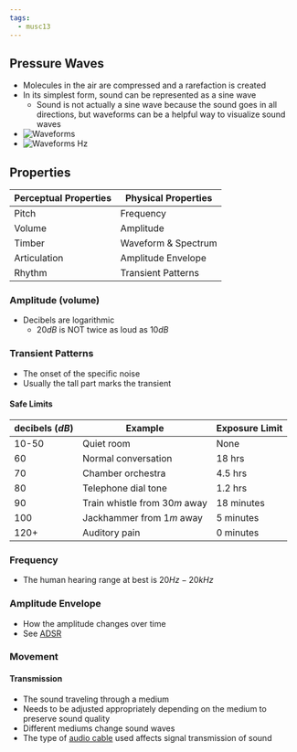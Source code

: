 ```yaml
---
tags:
  - musc13
---
```

## Pressure Waves
- Molecules in the air are compressed and a rarefaction is created
- In its simplest form, sound can be represented as a sine wave
	- Sound is not actually a sine wave because the sound goes in all directions, but waveforms can be a helpful way to visualize sound waves
- ![Waveforms](Attachments/Waveforms)
- ![Waveforms Hz](Attachments/Waveforms%20Hz)
## Properties

| Perceptual Properties | Physical Properties |
| --------------------- | ------------------- |
| Pitch                 | Frequency           |
| Volume                | Amplitude           |
| Timber                | Waveform & Spectrum |
| Articulation          | Amplitude Envelope  |
| Rhythm                | Transient Patterns  |
### Amplitude (volume)
- Decibels are logarithmic
	- $20dB$ is NOT twice as loud as $10dB$
### Transient Patterns
- The onset of the specific noise
- Usually the tall part marks the transient
#### Safe Limits
| decibels ($dB$) | Example                       | Exposure Limit |
| --------------- | ----------------------------- | -------------- |
| 10-50           | Quiet room                    | None           |
| 60              | Normal conversation           | 18 hrs         |
| 70              | Chamber orchestra             | 4.5 hrs        |
| 80              | Telephone dial tone           | 1.2 hrs        |
| 90              | Train whistle from $30m$ away | 18 minutes     |
| 100             | Jackhammer from $1m$ away     | 5 minutes      |
| 120+            | Auditory pain                 | 0 minutes      |
### Frequency
- The human hearing range at best is $20Hz - 20 kHz$
### Amplitude Envelope
- How the amplitude changes over time
- See [ADSR](4%20-%20ADSR.md)
### Movement
#### Transmission
- The sound traveling through a medium
- Needs to be adjusted appropriately depending on the medium to preserve sound quality
- Different mediums change sound waves
- The type of [audio cable](3%20-%20Cables.md) used affects signal transmission of sound
